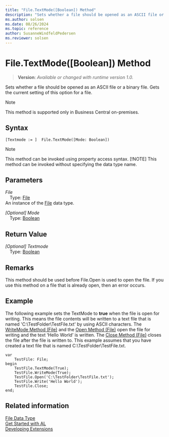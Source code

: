 ```yaml
---
title: "File.TextMode([Boolean]) Method"
description: "Sets whether a file should be opened as an ASCII file or a binary file."
ms.author: solsen
ms.date: 08/26/2024
ms.topic: reference
author: SusanneWindfeldPedersen
ms.reviewer: solsen
---
```

[//]: # (START>DO_NOT_EDIT)
[//]: # (IMPORTANT:Do not edit any of the content between here and the END>DO_NOT_EDIT.)
[//]: # (Any modifications should be made in the .xml files in the ModernDev repo.)
# File.TextMode([Boolean]) Method
> **Version**: _Available or changed with runtime version 1.0._

Sets whether a file should be opened as an ASCII file or a binary file. Gets the current setting of this option for a file.

> [!NOTE]
> This method is supported only in Business Central on-premises.

## Syntax
```AL
[Textmode := ]  File.TextMode([Mode: Boolean])
```
> [!NOTE]
> This method can be invoked using property access syntax.
> [!NOTE]
> This method can be invoked without specifying the data type name.
## Parameters
*File*  
&emsp;Type: [File](file-data-type.md)  
An instance of the [File](file-data-type.md) data type.  

*[Optional] Mode*  
&emsp;Type: [Boolean](../boolean/boolean-data-type.md)  
  


## Return Value
*[Optional] Textmode*  
&emsp;Type: [Boolean](../boolean/boolean-data-type.md)  



[//]: # (IMPORTANT: END>DO_NOT_EDIT)

## Remarks

This method should be used before File.Open is used to open the file. If you use this method on a file that is already open, then an error occurs.  
  
## Example  

The following example sets the TextMode to **true** when the file is open for writing. This means the file contents will be written to a text file that is named 'C:\\TestFolder\\TestFile.txt' by using ASCII characters. The [WriteMode Method \(File\)](../../methods-auto/file/file-writemode-method.md) and the [Open Method \(File\)](../../methods-auto/file/file-open-method.md) open the file for writing and the text ‘Hello World’ is written. The [Close Method \(File\)](../../methods-auto/file/file-close-method.md) closes the file after the file is written to. This example assumes that you have created a text file that is named C:\\TestFolder\\TestFile.txt.  
  
```al
var
    TestFile: File;
begin 
    TestFile.TextMode(True);  
    TestFile.WriteMode(True);  
    TestFile.Open('C:\TestFolder\TestFile.txt');  
    TestFile.Write('Hello World');  
    TestFile.Close;  
end;
```  
  

## Related information
[File Data Type](file-data-type.md)  
[Get Started with AL](../../devenv-get-started.md)  
[Developing Extensions](../../devenv-dev-overview.md)